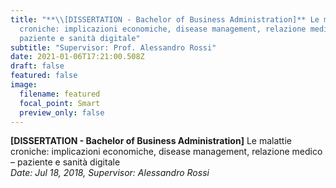 ```yaml
---
title: "**\\[DISSERTATION - Bachelor of Business Administration]** Le malattie
  croniche: implicazioni economiche, disease management, relazione medico –
  paziente e sanità digitale"
subtitle: "Supervisor: Prof. Alessandro Rossi"
date: 2021-01-06T17:21:00.508Z
draft: false
featured: false
image:
  filename: featured
  focal_point: Smart
  preview_only: false
---
```

**\[DISSERTATION - Bachelor of Business Administration]** Le malattie croniche: implicazioni economiche, disease management, relazione medico – paziente e sanità digitale\
*Date: Jul 18, 2018,* *Supervisor:* *Alessandro Rossi*